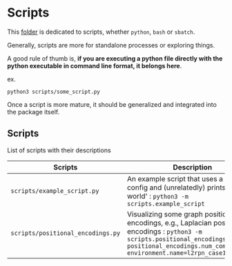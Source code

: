 # Scripts

This [folder](.) is dedicated to scripts, whether `python`, `bash` or `sbatch`.

Generally, scripts are more for standalone processes or exploring things.

A good rule of thumb is, **if you are executing a python file directly with the python
executable in command line format, it belongs here**.

ex.

```python3 scripts/some_script.py```

Once a script is more mature, it should be generalized and integrated into the package
itself.

## Scripts

List of scripts with their descriptions

| Scripts                           | Description                                                                                                                                                                                               |
|-----------------------------------|-----------------------------------------------------------------------------------------------------------------------------------------------------------------------------------------------------------|
| `scripts/example_script.py`       | An example script that uses a hydra config and (unrelatedly) prints 'Hello world' : `python3 -m scripts.example_script`                                                                                   |
| `scripts/positional_encodings.py` | Visualizing some graph positional encodings, e.g., Laplacian positional encodings : `python3 -m scripts.positional_encodings positional_encodings.num_components=3 environment.name=l2rpn_case14_sandbox` |
